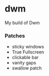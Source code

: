 # dwm
My build of Dwm


### Patches
- sticky windows
- True Fullscreen
- clickable bar
- vanity gaps
- swallow patch
